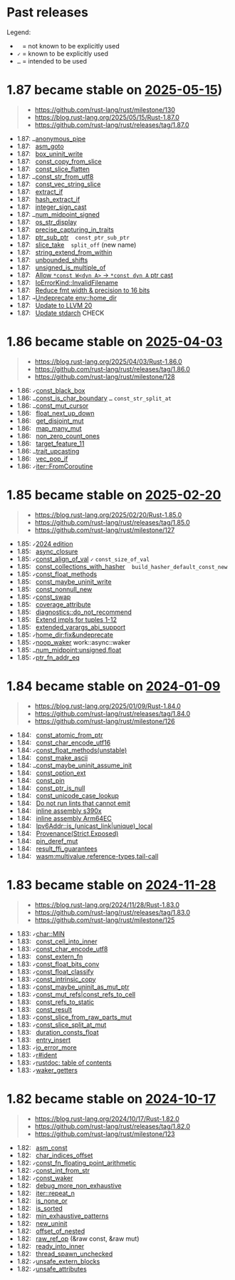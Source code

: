 # Past releases

Legend:

- ` ` = not known to be explicitly used
- `✓` = known to be explicitly used
- `…` = intended to be used

# 1.87 became stable on [2025-05-15](https://releases.rs/docs/1.87.0/))
> - <https://github.com/rust-lang/rust/milestone/130>
> - <https://blog.rust-lang.org/2025/05/15/Rust-1.87.0>
> - <https://github.com/rust-lang/rust/releases/tag/1.87.0>

- 1.87: `…`[anonymous_pipe](https://github.com/rust-lang/rust/pull/135822)
- 1.87: ` `[asm_goto](https://github.com/rust-lang/rust/pull/133870)
- 1.87: ` `[box_uninit_write](https://github.com/rust-lang/rust/pull/137850)
- 1.87: ` `[const_copy_from_slice](https://github.com/rust-lang/rust/pull/138098)
- 1.87: ` `[const_slice_flatten](https://github.com/rust-lang/rust/pull/134995)
- 1.87: `…`[const_str_from_utf8](https://github.com/rust-lang/rust/pull/136668)
- 1.87: ` `[const_vec_string_slice](https://github.com/rust-lang/rust/pull/137319)
- 1.87: ` `[extract_if](https://github.com/rust-lang/rust/pull/137109)
- 1.87: ` `[hash_extract_if](https://github.com/rust-lang/rust/pull/134655)
- 1.87: ` `[integer_sign_cast](https://github.com/rust-lang/rust/pull/137026)
- 1.87: `…`[num_midpoint_signed](https://github.com/rust-lang/rust/pull/134340)
- 1.87: ` `[os_str_display](https://github.com/rust-lang/rust/pull/137336)
- 1.87: ` `[precise_capturing_in_traits](https://github.com/rust-lang/rust/pull/138128)
- 1.87: ` `[ptr_sub_ptr](https://github.com/rust-lang/rust/pull/137121)
        ` ` `const_ptr_sub_ptr`
- 1.87: ` `[slice_take](https://github.com/rust-lang/rust/pull/137829)
        ` ` `split_off` (new name)
- 1.87: ` `[string_extend_from_within](https://github.com/rust-lang/rust/pull/137569)
- 1.87: ` `[unbounded_shifts](https://github.com/rust-lang/rust/pull/137393)
- 1.87: ` `[unsigned_is_multiple_of](https://github.com/rust-lang/rust/pull/137383)
- 1.87: ` `[Allow `*const W<dyn A>` -> `*const dyn A` ptr cast](https://github.com/rust-lang/rust/pull/136127)
- 1.87: ` `[IoErrorKind::InvalidFilename](https://github.com/rust-lang/rust/pull/134076)
- 1.87: ` `[Reduce fmt width & precision to 16 bits](https://github.com/rust-lang/rust/pull/136932)
- 1.87: `→`[Undeprecate env::home_dir](https://github.com/rust-lang/rust/pull/137327)
- 1.87: ` `[Update to LLVM 20](https://github.com/rust-lang/rust/pull/135763)
- 1.87: ` `[Update stdarch](https://github.com/rust-lang/rust/pull/136831) CHECK

# 1.86 became stable on [2025-04-03](https://releases.rs/docs/1.86.0/)
> - <https://blog.rust-lang.org/2025/04/03/Rust-1.86.0>
> - <https://github.com/rust-lang/rust/releases/tag/1.86.0>
> - <https://github.com/rust-lang/rust/milestone/128>

- 1.86: `✓`[const_black_box](https://github.com/rust-lang/rust/pull/135414)
- 1.86: `…`[const_is_char_boundary](https://github.com/rust-lang/rust/pull/134016)
        `…` `const_str_split_at`
- 1.86: `…`[const_mut_cursor](https://github.com/rust-lang/rust/pull/136634)
- 1.86: ` `[float_next_up_down](https://github.com/rust-lang/rust/pull/135661)
- 1.86: ` `[get_disjoint_mut](https://github.com/rust-lang/rust/pull/134633)
- 1.86: ` `[map_many_mut](https://github.com/rust-lang/rust/pull/136152)
- 1.86: ` `[non_zero_count_ones](https://github.com/rust-lang/rust/pull/136663)
- 1.86: ` `[target_feature_11](https://github.com/rust-lang/rust/pull/134090)
- 1.86: `…`[trait_upcasting](https://github.com/rust-lang/rust/pull/134367)
- 1.86: ` `[vec_pop_if](https://github.com/rust-lang/rust/pull/135488)
- 1.86: `✓`[iter::FromCoroutine](https://github.com/rust-lang/rust/pull/135687)

# 1.85 became stable on [2025-02-20](https://releases.rs/docs/1.85.0/)
> - <https://blog.rust-lang.org/2025/02/20/Rust-1.85.0>
> - <https://github.com/rust-lang/rust/releases/tag/1.85.0>
> - <https://github.com/rust-lang/rust/milestone/127>

- 1.85: `✓`[2024 edition](https://github.com/rust-lang/rust/issues/117258)
- 1.85: ` `[async_closure](https://github.com/rust-lang/rust/pull/132706)
- 1.85: `✓`[const_align_of_val](https://github.com/rust-lang/rust/pull/133762)
        `✓` `const_size_of_val`
- 1.85: ` `[const_collections_with_hasher](https://github.com/rust-lang/rust/pull/133696)
        ` ` `build_hasher_default_const_new`
- 1.85: `✓`[const_float_methods](https://github.com/rust-lang/rust/issues/130843)
- 1.85: ` `[const_maybe_uninit_write](https://github.com/rust-lang/rust/pull/131713)
- 1.85: ` `[const_nonnull_new](https://github.com/rust-lang/rust/pull/134116)
- 1.85: `✓`[const_swap](https://github.com/rust-lang/rust/pull/134757)
- 1.85: ` `[coverage_attribute](https://github.com/rust-lang/rust/pull/130766)
- 1.85: ` `[diagnostics::do_not_recommend](https://github.com/rust-lang/rust/pull/132056)
- 1.85: ` `[Extend impls for tuples 1-12](https://github.com/rust-lang/rust/pull/132187)
- 1.85: ` `[extended_varargs_abi_support](https://github.com/rust-lang/rust/pull/116161)
- 1.85: `✓`[home_dir:fix&undeprecate](https://github.com/rust-lang/rust/pull/132515)
- 1.85: `✓`[noop_waker](https://github.com/rust-lang/rust/issues/98286) work::async::waker
- 1.85: `…`[num_midpoint:unsigned,float](https://github.com/rust-lang/rust/pull/131784)
- 1.85: `✓`[ptr_fn_addr_eq](https://github.com/rust-lang/rust/pull/133678)

# 1.84 became stable on [2024-01-09](https://releases.rs/docs/1.84.0/)
> - <https://blog.rust-lang.org/2025/01/09/Rust-1.84.0>
> - <https://github.com/rust-lang/rust/releases/tag/1.84.0>
> - <https://github.com/rust-lang/rust/milestone/126>

- 1.84: ` `[const_atomic_from_ptr](https://github.com/rust-lang/rust/pull/131717)
- 1.84: ` `[const_char_encode_utf16](https://github.com/rust-lang/rust/pull/132153)
- 1.84: `✓`[const_float_methods(unstable)](https://github.com/rust-lang/rust/pull/130568)
- 1.84: ` `[const_make_ascii](https://github.com/rust-lang/rust/pull/131496)
- 1.84: `…`[const_maybe_uninit_assume_init](https://github.com/rust-lang/rust/pull/131274)
- 1.84: ` `[const_option_ext](https://github.com/rust-lang/rust/pull/132966)
- 1.84: ` `[const_pin](https://github.com/rust-lang/rust/issues/76654)
- 1.84: ` `[const_ptr_is_null](https://github.com/rust-lang/rust/pull/133116)
- 1.84: ` `[const_unicode_case_lookup](https://github.com/rust-lang/rust/pull/132948)
- 1.84: ` `[Do not run lints that cannot emit](https://github.com/rust-lang/rust/pull/125116)
- 1.84: ` `[inline assembly s390x](https://github.com/rust-lang/rust/pull/131258)
- 1.84: ` `[inline assembly Arm64EC ](https://github.com/rust-lang/rust/pull/131781)
- 1.84: ` `[Ipv6Addr::is_(unicast_link|unique)_local](https://github.com/rust-lang/rust/pull/129238)
- 1.84: ` `[Provenance(Strict,Exposed)](https://github.com/rust-lang/rust/pull/130350)
- 1.84: ` `[pin_deref_mut](https://github.com/rust-lang/rust/pull/129424)
- 1.84: ` `[result_ffi_guarantees](https://github.com/rust-lang/rust/pull/130628)
- 1.84: ` `[wasm:multivalue,reference-types,tail-call](https://github.com/rust-lang/rust/pull/131080)

# 1.83 became stable on [2024-11-28](https://releases.rs/docs/1.83.0/)
> - <https://blog.rust-lang.org/2024/11/28/Rust-1.83.0>
> - <https://github.com/rust-lang/rust/releases/tag/1.83.0>
> - <https://github.com/rust-lang/rust/milestone/125>

- 1.83: `✓`[char::MIN](https://github.com/rust-lang/rust/pull/130154)
- 1.83: ` `[const_cell_into_inner](https://github.com/rust-lang/rust/pull/130972)
- 1.83: `✓`[const_char_encode_utf8](https://github.com/rust-lang/rust/pull/131463)
- 1.83: ` `[const_extern_fn](https://github.com/rust-lang/rust/pull/129753)
- 1.83: `✓`[const_float_bits_conv](https://github.com/rust-lang/rust/pull/129555)
- 1.83: `✓`[const_float_classify](https://github.com/rust-lang/rust/pull/130157)
- 1.83: `✓`[const_intrinsic_copy](https://github.com/rust-lang/rust/pull/130762)
- 1.83: `✓`[const_maybe_uninit_as_mut_ptr](https://github.com/rust-lang/rust/pull/130542)
- 1.83: `✓`[const_mut_refs|const_refs_to_cell](https://github.com/rust-lang/rust/pull/129195)
- 1.83: ` `[const_refs_to_static](https://github.com/rust-lang/rust/pull/129759)
- 1.83: ` `[const_result](https://github.com/rust-lang/rust/pull/131287)
- 1.83: `✓`[const_slice_from_raw_parts_mut](https://github.com/rust-lang/rust/pull/130403)
- 1.83: `✓`[const_slice_split_at_mut](https://github.com/rust-lang/rust/pull/130428)
- 1.83: ` `[duration_consts_float](https://github.com/rust-lang/rust/pull/131289)
- 1.83: ` `[entry_insert](https://github.com/rust-lang/rust/pull/130290)
- 1.83: `✓`[io_error_more](https://github.com/rust-lang/rust/pull/128316)
- 1.83: `✓`[r#ident](https://github.com/rust-lang/rust/pull/126452)
- 1.83: `✓`[rustdoc: table of contents](https://github.com/rust-lang/rust/pull/120736)
- 1.83: `✓`[waker_getters](https://github.com/rust-lang/rust/pull/129919)

# 1.82 became stable on [2024-10-17](https://releases.rs/docs/1.82.0/)
> - <https://blog.rust-lang.org/2024/10/17/Rust-1.82.0>
> - <https://github.com/rust-lang/rust/releases/tag/1.82.0>
> - <https://github.com/rust-lang/rust/milestone/123>

- 1.82: ` `[asm_const](https://github.com/rust-lang/rust/pull/128570)
- 1.82: ` `[char_indices_offset](https://github.com/rust-lang/rust/pull/129276)
- 1.82: `✓`[const_fn_floating_point_arithmetic](https://github.com/rust-lang/rust/pull/128596)
- 1.82: `✓`[const_int_from_str](https://github.com/rust-lang/rust/pull/124941)
- 1.82: `✓`[const_waker](https://github.com/rust-lang/rust/pull/128228)
- 1.82: ` `[debug_more_non_exhaustive](https://github.com/rust-lang/rust/pull/131109)
- 1.82: ` `[iter::repeat_n](https://github.com/rust-lang/rust/pull/129294)
- 1.82: ` `[is_none_or](https://github.com/rust-lang/rust/pull/129086)
- 1.82: ` `[is_sorted](https://github.com/rust-lang/rust/pull/128279)
- 1.82: ` `[min_exhaustive_patterns](https://github.com/rust-lang/rust/pull/122792)
- 1.82: ` `[new_uninit](https://github.com/rust-lang/rust/pull/129401)
- 1.82: ` `[offset_of_nested](https://github.com/rust-lang/rust/pull/128284)
- 1.82: ` `[raw_ref_op](https://github.com/rust-lang/rust/pull/127679) (&raw const, &raw mut)
- 1.82: ` `[ready_into_inner](https://github.com/rust-lang/rust/pull/116528)
- 1.82: ` `[thread_spawn_unchecked](https://github.com/rust-lang/rust/pull/129161)
- 1.82: `✓`[unsafe_extern_blocks](https://github.com/rust-lang/rust/pull/127921)
- 1.82: `✓`[unsafe_attributes](https://github.com/rust-lang/rust/pull/128771)
